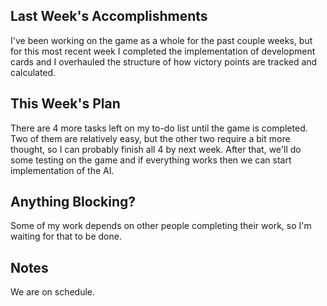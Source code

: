 ## Last Week's Accomplishments

I've been working on the game as a whole for the past couple weeks, but for
this most recent week I completed the implementation of development cards 
and I overhauled the structure of how victory points are tracked and calculated.

## This Week's Plan

There are 4 more tasks left on my to-do list until the game is completed. Two 
of them are relatively easy, but the other two require a bit more thought, so I 
can probably finish all 4 by next week. After that, we'll do some testing on 
the game and if everything works then we can start implementation of the AI.

## Anything Blocking?

Some of my work depends on other people completing their work, so I'm waiting
for that to be done.

## Notes

We are on schedule.
